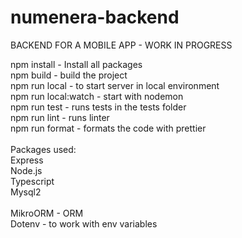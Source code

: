 # numenera-backend
BACKEND FOR A MOBILE APP - WORK IN PROGRESS

npm install - Install all packages <br />
npm build - build the project <br />
npm run local - to start server in local environment <br />
npm run local:watch - start with nodemon <br />
npm run test - runs tests in the tests folder <br />
npm run lint - runs linter <br />
npm run format - formats the code with prettier <br />
<br />
Packages used: <br />
Express <br />
Node.js <br />
Typescript <br />
Mysql2 <br />
<br />
MikroORM - ORM <br />
Dotenv - to work with env variables <br />
